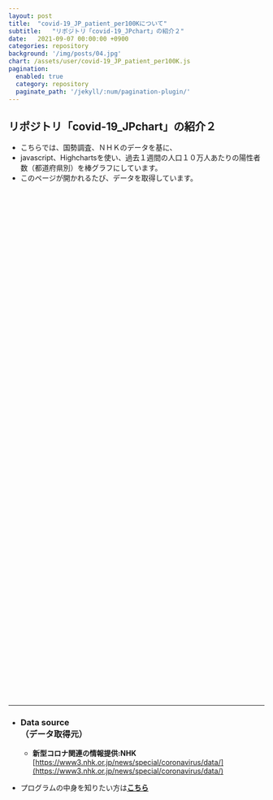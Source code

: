 ```yaml
---
layout: post
title:  "covid-19_JP_patient_per100Kについて"
subtitle:   "リポジトリ「covid-19_JPchart」の紹介２"
date:   2021-09-07 00:00:00 +0900
categories: repository
background: '/img/posts/04.jpg'
chart: /assets/user/covid-19_JP_patient_per100K.js
pagination: 
  enabled: true
  category: repository
  paginate_path: '/jekyll/:num/pagination-plugin/'
---
```


## リポジトリ「covid-19_JPchart」の紹介２
- こちらでは、国勢調査、ＮＨＫのデータを基に、
- javascript、Highchartsを使い、過去１週間の人口１０万人あたりの陽性者数（都道府県別）を棒グラフにしています。
- このページが開かれるたび、データを取得しています。

<div id="container" style="width:100%; height:1000px;"></div>

---
- ### Data source<br>（データ取得元）
  - **新型コロナ関連の情報提供:NHK**
  [https://www3.nhk.or.jp/news/special/coronavirus/data/](https://www3.nhk.or.jp/news/special/coronavirus/data/)

- プログラムの中身を知りたい方は[**こちら**](https://github.com/u-10bei/covid-19_JPchart)
